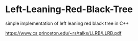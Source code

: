# Left-Leaning-Red-Black-Tree
simple implementation of left leaning red black tree in C++

https://www.cs.princeton.edu/~rs/talks/LLRB/LLRB.pdf
